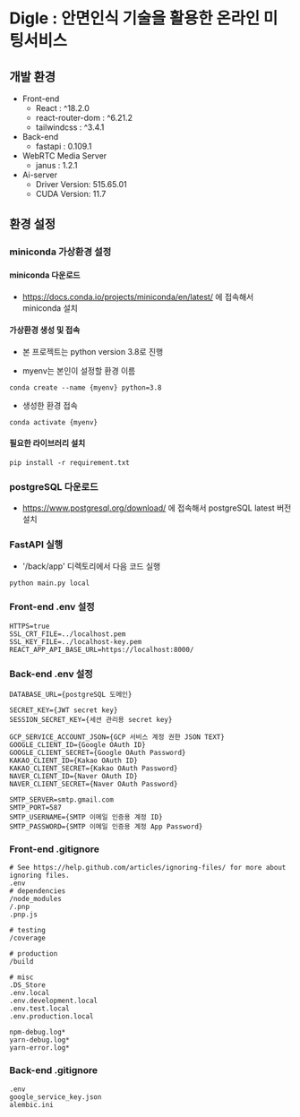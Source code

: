 

# Digle : 안면인식 기술을 활용한 온라인 미팅서비스

개발 환경
---
+ Front-end
    - React : ^18.2.0
    - react-router-dom : ^6.21.2
    - tailwindcss : ^3.4.1
+ Back-end
    - fastapi : 0.109.1
+ WebRTC Media Server
    - janus : 1.2.1
+ Ai-server 
    - Driver Version: 515.65.01
    - CUDA Version: 11.7


환경 설정
--
### miniconda 가상환경 설정

#### miniconda 다운로드

-   https://docs.conda.io/projects/miniconda/en/latest/ 에 접속해서 miniconda 설치

#### 가상환경 생성 및 접속

-   본 프로젝트는 python version 3.8로 진행

-   myenv는 본인이 설정할 환경 이름

```
conda create --name {myenv} python=3.8
```

-   생성한 환경 접속

```
conda activate {myenv}
```

#### 필요한 라이브러리 설치

```
pip install -r requirement.txt
```

### postgreSQL 다운로드

-   https://www.postgresql.org/download/ 에 접속해서 postgreSQL latest 버전 설치


### FastAPI 실행

-   '/back/app' 디렉토리에서 다음 코드 실행

```
python main.py local
```

### Front-end .env 설정
```
HTTPS=true
SSL_CRT_FILE=../localhost.pem
SSL_KEY_FILE=../localhost-key.pem
REACT_APP_API_BASE_URL=https://localhost:8000/
```

### Back-end .env 설정
```
DATABASE_URL={postgreSQL 도메인}

SECRET_KEY={JWT secret key}
SESSION_SECRET_KEY={세션 관리용 secret key}

GCP_SERVICE_ACCOUNT_JSON={GCP 서비스 계정 권한 JSON TEXT}
GOOGLE_CLIENT_ID={Google OAuth ID}
GOOGLE_CLIENT_SECRET={Google OAuth Password}
KAKAO_CLIENT_ID={Kakao OAuth ID}
KAKAO_CLIENT_SECRET={Kakao OAuth Password}
NAVER_CLIENT_ID={Naver OAuth ID}
NAVER_CLIENT_SECRET={Naver OAuth Password}

SMTP_SERVER=smtp.gmail.com
SMTP_PORT=587
SMTP_USERNAME={SMTP 이메일 인증용 계정 ID}
SMTP_PASSWORD={SMTP 이메일 인증용 계정 App Password}
```


### Front-end .gitignore
```
# See https://help.github.com/articles/ignoring-files/ for more about ignoring files.
.env
# dependencies
/node_modules
/.pnp
.pnp.js

# testing
/coverage

# production
/build

# misc
.DS_Store
.env.local
.env.development.local
.env.test.local
.env.production.local

npm-debug.log*
yarn-debug.log*
yarn-error.log*
```

### Back-end .gitignore
```
.env
google_service_key.json
alembic.ini
```

